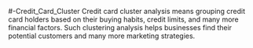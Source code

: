 #-Credit_Card_Cluster
Credit card cluster analysis means grouping credit card holders based on their buying habits, credit limits, and many more financial factors. Such clustering analysis helps businesses find their potential customers and many more marketing strategies.

